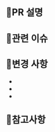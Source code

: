 ## 📍PR 설명
<!-- PR의 목적과 주요 변경 사항을 간단히 설명해주세요 -->

## 📍관련 이슈
<!-- 관련된 이슈 번호를 적어주세요 (예: #123) -->

## 📍변경 사항
<!-- 주요 변경 내용을 bullet point로 나열해주세요 -->
- 
- 
- 
## 📍참고사항
<!-- 리뷰어에게 전달할 참고사항이 있다면 적어주세요 -->